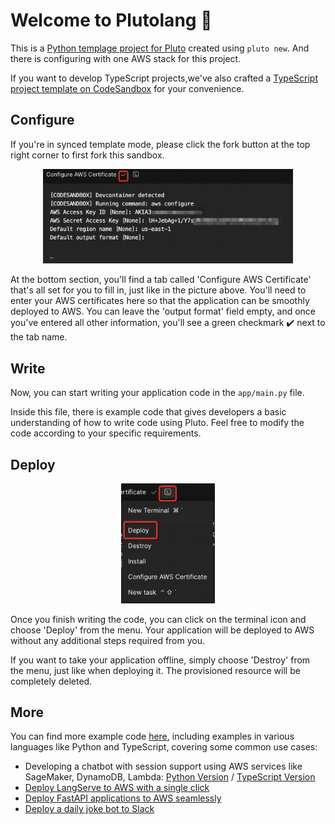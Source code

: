 # Welcome to Plutolang 👏

This is a [Python templage project for Pluto](http://github.com/pluto-lang/pluto) created using `pluto new`. And there is configuring with one AWS stack for this project.

If you want to develop TypeScript projects,we've also crafted a [TypeScript project template on CodeSandbox](https://codesandbox.io/s/github/pluto-lang/codesandbox/tree/main/typescript) for your convenience.

## Configure

If you're in synced template mode, please click the fork button at the top right corner to first fork this sandbox.

<p align="center">
  <img src="https://github.com/pluto-lang/codesandbox/raw/main/assets/config-aws.png" alt="Configure AWS Certificate" width="400">
</p>

At the bottom section, you'll find a tab called 'Configure AWS Certificate' that's all set for you to fill in, just like in the picture above. You'll need to enter your AWS certificates here so that the application can be smoothly deployed to AWS. You can leave the 'output format' field empty, and once you've entered all other information, you'll see a green checkmark ✔️ next to the tab name.

## Write

Now, you can start writing your application code in the `app/main.py` file.

Inside this file, there is example code that gives developers a basic understanding of how to write code using Pluto. Feel free to modify the code according to your specific requirements.

## Deploy

<p align="center">
  <img src="https://github.com/pluto-lang/codesandbox/raw/main/assets/deploy.png" alt="Pluto Deploy" width="150">
</p>

Once you finish writing the code, you can click on the terminal icon and choose 'Deploy' from the menu. Your application will be deployed to AWS without any additional steps required from you.

If you want to take your application offline, simply choose 'Destroy' from the menu, just like when deploying it. The provisioned resource will be completely deleted.

## More

You can find more example code [here](https://github.com/pluto-lang/pluto/tree/main/examples), including examples in various languages like Python and TypeScript, covering some common use cases:

- Developing a chatbot with session support using AWS services like SageMaker, DynamoDB, Lambda: [Python Version](https://github.com/pluto-lang/pluto/tree/main/examples/langchain-llama2-chatbot-sagemaker-python) / [TypeScript Version](https://github.com/pluto-lang/pluto/tree/main/examples/langchain-llama2-chatbot-sagemaker)
- [Deploy LangServe to AWS with a single click](https://github.com/pluto-lang/pluto/tree/main/examples/langserve-agent-with-history)
- [Deploy FastAPI applications to AWS seamlessly](https://github.com/pluto-lang/pluto/tree/main/examples/fastapi)
- [Deploy a daily joke bot to Slack](https://github.com/pluto-lang/pluto/tree/main/examples/daily-joke-slack)
